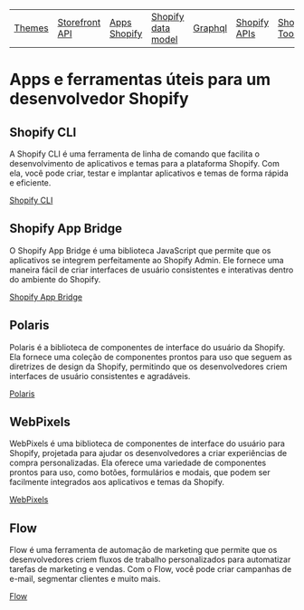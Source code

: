 <div align="center">

<table>
  <tr>
    <td><a href="https://github.com/gabesouto/shopify-fundamentals-course-summary/blob/main/themes.md">Themes</a></td>
    <td><a href="https://github.com/gabesouto/shopify-fundamentals-course-summary/blob/main/storefront.md">Storefront API</a></td>
    <td><a href="https://github.com/gabesouto/shopify-fundamentals-course-summary/blob/main/shopify-apps.md">Apps Shopify</a></td>
    <td><a href="https://github.com/gabesouto/shopify-fundamentals-course-summary/blob/main/shopify-data-model.md">Shopify data model</a></td>
    <td><a href="https://github.com/gabesouto/shopify-fundamentals-course-summary/blob/main/shopify-graphql.md">Graphql</a></td>
    <td><a href="https://github.com/gabesouto/shopify-fundamentals-course-summary/blob/main/shopify-api.md">Shopify APIs</a></td>
    <td><a href="https://github.com/gabesouto/shopify-fundamentals-course-summary/blob/main/shopify-tools.md">Shopify Tools</a></td>
  </tr>
</table>

</div>

# Apps e ferramentas úteis para um desenvolvedor Shopify

## Shopify CLI

A Shopify CLI é uma ferramenta de linha de comando que facilita o desenvolvimento de aplicativos e temas para a plataforma Shopify. Com ela, você pode criar, testar e implantar aplicativos e temas de forma rápida e eficiente.

[Shopify CLI](https://shopify.dev/cli)

## Shopify App Bridge

 O Shopify App Bridge é uma biblioteca JavaScript que permite que os aplicativos se integrem perfeitamente ao Shopify Admin. Ele fornece uma maneira fácil de criar interfaces de usuário consistentes e interativas dentro do ambiente do Shopify.

[Shopify App Bridge](https://shopify.dev/tools/app-bridge)

## Polaris

Polaris é a biblioteca de componentes de interface do usuário da Shopify. Ela fornece uma coleção de componentes prontos para uso que seguem as diretrizes de design da Shopify, permitindo que os desenvolvedores criem interfaces de usuário consistentes e agradáveis.

[Polaris](https://polaris.shopify.com/)

## WebPixels

WebPixels é uma biblioteca de componentes de interface do usuário para Shopify, projetada para ajudar os desenvolvedores a criar experiências de compra personalizadas. Ela oferece uma variedade de componentes prontos para uso, como botões, formulários e modais, que podem ser facilmente integrados aos aplicativos e temas da Shopify.

[WebPixels](https://webpixels.io/)

## Flow

Flow é uma ferramenta de automação de marketing que permite que os desenvolvedores criem fluxos de trabalho personalizados para automatizar tarefas de marketing e vendas. Com o Flow, você pode criar campanhas de e-mail, segmentar clientes e muito mais.

[Flow](https://shopify.dev/tools/flow)
